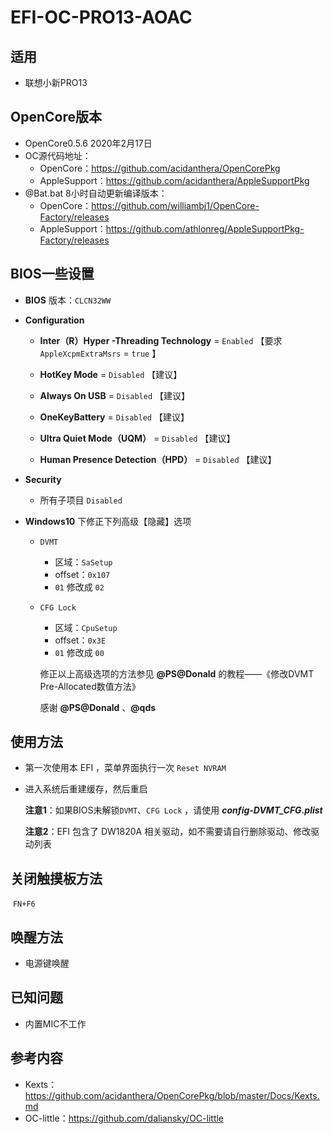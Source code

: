 # EFI-OC-PRO13-AOAC

## 适用

- 联想小新PRO13

## OpenCore版本

- OpenCore0.5.6  2020年2月17日
- OC源代码地址：
  - OpenCore：https://github.com/acidanthera/OpenCorePkg
  - AppleSupport：https://github.com/acidanthera/AppleSupportPkg
- @Bat.bat 8小时自动更新编译版本：
  - OpenCore：https://github.com/williambj1/OpenCore-Factory/releases
  - AppleSupport：https://github.com/athlonreg/AppleSupportPkg-Factory/releases

## BIOS一些设置

- **BIOS** 版本：`CLCN32WW` 

- **Configuration** 

  - **Inter（R）Hyper -Threading Technology**	=	`Enabled` 【要求 `AppleXcpmExtraMsrs` =  `true` 】
  
  - **HotKey Mode**	=	`Disabled` 【建议】
  - **Always On USB**	=	`Disabled` 【建议】
  - **OneKeyBattery**	=	`Disabled` 【建议】
  - **Ultra Quiet Mode（UQM）**	=	`Disabled` 【建议】
  - **Human Presence Detection（HPD）**	=	`Disabled` 【建议】
  
- **Security** 
  
  - 所有子项目 `Disabled` 
  
- **Windows10** 下修正下列高级【隐藏】选项
  
  - `DVMT`
    
    - 区域：`SaSetup` 
    - offset：`0x107` 
    - `01`  修改成 `02` 
    
  - `CFG Lock` 
    
    - 区域：`CpuSetup` 
    - offset：`0x3E` 
    - `01`  修改成 `00` 
    
    修正以上高级选项的方法参见 **@PS@Donald** 的教程——《修改DVMT Pre-Allocated数值方法》
    
    感谢 **@PS@Donald** 、**@qds** 
    

## 使用方法

- 第一次使用本 EFI ，菜单界面执行一次 `Reset NVRAM` 

- 进入系统后重建缓存，然后重启

  **注意1**：如果BIOS未解锁`DVMT`、`CFG Lock` ，请使用 ***config-DVMT_CFG.plist*** 

  **注意2**：EFI 包含了 DW1820A 相关驱动，如不需要请自行删除驱动、修改驱动列表

## 关闭触摸板方法

​	`FN+F6` 

## 唤醒方法

- 电源键唤醒

## 已知问题

- 内置MIC不工作

## 参考内容

- Kexts：https://github.com/acidanthera/OpenCorePkg/blob/master/Docs/Kexts.md
- OC-little：https://github.com/daliansky/OC-little 